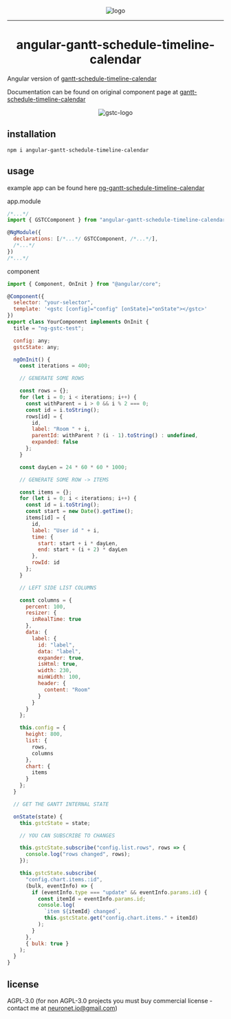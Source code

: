 <p align="center">
  <img src="https://neuronet.io/screenshots/gstc9-flat-bgw-300.png" alt="logo">
</p>
<hr />
<h1 align="center">angular-gantt-schedule-timeline-calendar</h1>

Angular version of [gantt-schedule-timeline-calendar](https://github.com/neuronetio/gantt-schedule-timeline-calendar)

Documentation can be found on original component page at [gantt-schedule-timeline-calendar](https://github.com/neuronetio/gantt-schedule-timeline-calendar)

<p align="center">
  <img src="https://neuronet.io/screenshots/appscrn.png?uniq=1" alt="gstc-logo">
</p>

## installation

`npm i angular-gantt-schedule-timeline-calendar`

## usage

example app can be found here [ng-gantt-schedule-timeline-calendar](https://github.com/neuronetio/ng-gantt-schedule-timeline-calendar)

app.module

```javascript
/*...*/
import { GSTCComponent } from "angular-gantt-schedule-timeline-calendar";

@NgModule({
  declarations: [/*...*/ GSTCComponent, /*...*/],
  /*...*/
})
/*...*/
```

component

```javascript
import { Component, OnInit } from "@angular/core";

@Component({
  selector: "your-selector",
  template: '<gstc [config]="config" [onState]="onState"></gstc>'
})
export class YourComponent implements OnInit {
  title = "ng-gstc-test";

  config: any;
  gstcState: any;

  ngOnInit() {
    const iterations = 400;

    // GENERATE SOME ROWS

    const rows = {};
    for (let i = 0; i < iterations; i++) {
      const withParent = i > 0 && i % 2 === 0;
      const id = i.toString();
      rows[id] = {
        id,
        label: "Room " + i,
        parentId: withParent ? (i - 1).toString() : undefined,
        expanded: false
      };
    }

    const dayLen = 24 * 60 * 60 * 1000;

    // GENERATE SOME ROW -> ITEMS

    const items = {};
    for (let i = 0; i < iterations; i++) {
      const id = i.toString();
      const start = new Date().getTime();
      items[id] = {
        id,
        label: "User id " + i,
        time: {
          start: start + i * dayLen,
          end: start + (i + 2) * dayLen
        },
        rowId: id
      };
    }

    // LEFT SIDE LIST COLUMNS

    const columns = {
      percent: 100,
      resizer: {
        inRealTime: true
      },
      data: {
        label: {
          id: "label",
          data: "label",
          expander: true,
          isHtml: true,
          width: 230,
          minWidth: 100,
          header: {
            content: "Room"
          }
        }
      }
    };

    this.config = {
      height: 800,
      list: {
        rows,
        columns
      },
      chart: {
        items
      }
    };
  }

  // GET THE GANTT INTERNAL STATE

  onState(state) {
    this.gstcState = state;

    // YOU CAN SUBSCRIBE TO CHANGES

    this.gstcState.subscribe("config.list.rows", rows => {
      console.log("rows changed", rows);
    });

    this.gstcState.subscribe(
      "config.chart.items.:id",
      (bulk, eventInfo) => {
        if (eventInfo.type === "update" && eventInfo.params.id) {
          const itemId = eventInfo.params.id;
          console.log(
            `item ${itemId} changed`,
            this.gstcState.get("config.chart.items." + itemId)
          );
        }
      },
      { bulk: true }
    );
  }
}
```

## license

AGPL-3.0 (for non AGPL-3.0 projects you must buy commercial license - contact me at neuronet.io@gmail.com)
